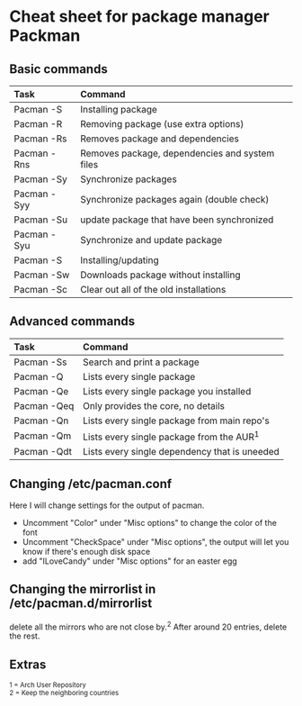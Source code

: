 # Cheat sheet for package manager **Packman**

## Basic commands

| Task                                       | Command                                                |
| :---                                       | :---                                                   |
| Pacman -S                                  | Installing package                                     |
| Pacman -R                                  | Removing package (use extra options)                   |
| Pacman -Rs                                 | Removes package and dependencies                       |
| Pacman -Rns                                | Removes package, dependencies and system files         |
| Pacman -Sy                                 | Synchronize packages                                   |
| Pacman -Syy                                | Synchronize packages again (double check)              |
| Pacman -Su                                 | update package that have been synchronized             |
| Pacman -Syu                                | Synchronize and update package                         |
| Pacman -S                                  | Installing/updating                                    |
| Pacman -Sw                                 | Downloads package without installing                   |
| Pacman -Sc                                 | Clear out all of the old installations                 |

## Advanced commands  

| Task                                       | Command                                                |
| :---                                       | :---                                                   |
| Pacman -Ss                                 | Search and print a package                             |
| Pacman -Q                                  | Lists every single package                             |
| Pacman -Qe                                 | Lists every single package you installed               |
| Pacman -Qeq                                | Only provides the core, no details                     |
| Pacman -Qn                                 | Lists every single package from main repo's            |
| Pacman -Qm                                 | Lists every single package from the AUR<sup>1</sup>    |
| Pacman -Qdt                                | Lists every single dependency that is uneeded          |

## Changing /etc/pacman.conf
Here I will change settings for the output of pacman.
* Uncomment "Color" under "Misc options" to change the color of the font
* Uncomment "CheckSpace" under "Misc options", the output will let you know if there's enough disk space
* add "ILoveCandy" under "Misc options" for an easter egg

## Changing the mirrorlist in /etc/pacman.d/mirrorlist
delete all the mirrors who are not close by.<sup>2</sup> After around 20 entries, delete the rest.

## Extras
<sub>1 =  Arch User Repository</sub>  
<sub>2 =  Keep the neighboring countries</sub>
